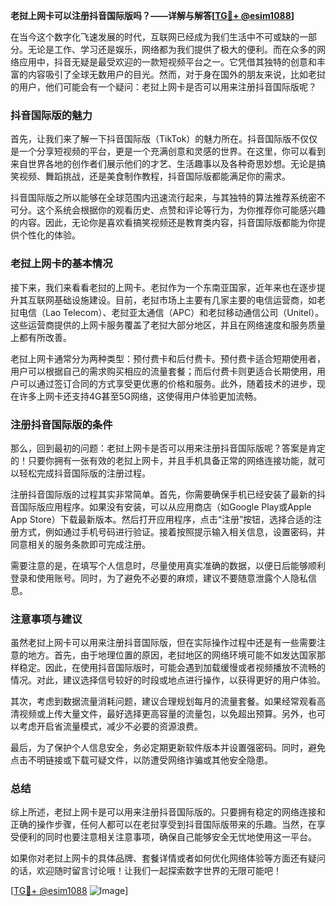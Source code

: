 **老挝上网卡可以注册抖音国际版吗？——详解与解答[[TG💪+ @esim1088](https://t.me/s/esim1088)]**

在当今这个数字化飞速发展的时代，互联网已经成为我们生活中不可或缺的一部分。无论是工作、学习还是娱乐，网络都为我们提供了极大的便利。而在众多的网络应用中，抖音无疑是最受欢迎的一款短视频平台之一。它凭借其独特的创意和丰富的内容吸引了全球无数用户的目光。然而，对于身在国外的朋友来说，比如老挝的用户，他们可能会有一个疑问：老挝上网卡是否可以用来注册抖音国际版呢？

### 抖音国际版的魅力

首先，让我们来了解一下抖音国际版（TikTok）的魅力所在。抖音国际版不仅仅是一个分享短视频的平台，更是一个充满创意和灵感的世界。在这里，你可以看到来自世界各地的创作者们展示他们的才艺、生活趣事以及各种奇思妙想。无论是搞笑视频、舞蹈挑战，还是美食制作教程，抖音国际版都能满足你的需求。

抖音国际版之所以能够在全球范围内迅速流行起来，与其独特的算法推荐系统密不可分。这个系统会根据你的观看历史、点赞和评论等行为，为你推荐你可能感兴趣的内容。因此，无论你是喜欢看搞笑视频还是教育类内容，抖音国际版都能为你提供个性化的体验。

### 老挝上网卡的基本情况

接下来，我们来看看老挝的上网卡。老挝作为一个东南亚国家，近年来也在逐步提升其互联网基础设施建设。目前，老挝市场上主要有几家主要的电信运营商，如老挝电信（Lao Telecom）、老挝亚太通信（APC）和老挝移动通信公司（Unitel）。这些运营商提供的上网卡服务覆盖了老挝大部分地区，并且在网络速度和服务质量上都有所改善。

老挝上网卡通常分为两种类型：预付费卡和后付费卡。预付费卡适合短期使用者，用户可以根据自己的需求购买相应的流量套餐；而后付费卡则更适合长期使用，用户可以通过签订合同的方式享受更优惠的价格和服务。此外，随着技术的进步，现在许多上网卡还支持4G甚至5G网络，这使得用户体验更加流畅。

### 注册抖音国际版的条件

那么，回到最初的问题：老挝上网卡是否可以用来注册抖音国际版呢？答案是肯定的！只要你拥有一张有效的老挝上网卡，并且手机具备正常的网络连接功能，就可以轻松完成抖音国际版的注册过程。

注册抖音国际版的过程其实非常简单。首先，你需要确保手机已经安装了最新的抖音国际版应用程序。如果没有安装，可以从应用商店（如Google Play或Apple App Store）下载最新版本。然后打开应用程序，点击“注册”按钮，选择合适的注册方式，例如通过手机号码进行验证。接着按照提示输入相关信息，设置密码，并同意相关的服务条款即可完成注册。

需要注意的是，在填写个人信息时，尽量使用真实准确的数据，以便日后能够顺利登录和使用账号。同时，为了避免不必要的麻烦，建议不要随意泄露个人隐私信息。

### 注意事项与建议

虽然老挝上网卡可以用来注册抖音国际版，但在实际操作过程中还是有一些需要注意的地方。首先，由于地理位置的原因，老挝地区的网络环境可能不如发达国家那样稳定。因此，在使用抖音国际版时，可能会遇到加载缓慢或者视频播放不流畅的情况。对此，建议选择信号较好的时段或地点进行操作，以获得更好的用户体验。

其次，考虑到数据流量消耗问题，建议合理规划每月的流量套餐。如果经常观看高清视频或上传大量文件，最好选择更高容量的流量包，以免超出预算。另外，也可以考虑开启省流量模式，减少不必要的资源浪费。

最后，为了保护个人信息安全，务必定期更新软件版本并设置强密码。同时，避免点击不明链接或下载可疑文件，以防遭受网络诈骗或其他安全隐患。

### 总结

综上所述，老挝上网卡是可以用来注册抖音国际版的。只要拥有稳定的网络连接和正确的操作步骤，任何人都可以在老挝享受到抖音国际版带来的乐趣。当然，在享受便利的同时也要注意相关注意事项，确保自己能够安全无忧地使用这一平台。

如果你对老挝上网卡的具体品牌、套餐详情或者如何优化网络体验等方面还有疑问的话，欢迎随时留言讨论哦！让我们一起探索数字世界的无限可能吧！

[[TG💪+ @esim1088](https://t.me/s/esim1088) ![Image](https://i.postimg.cc/4NQfJmqS/Snipaste-2025-05-13-00-14-12.png)]